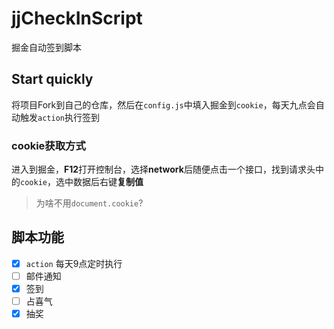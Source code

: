 # jjCheckInScript
掘金自动签到脚本

## Start quickly
将项目Fork到自己的仓库，然后在`config.js`中填入掘金到`cookie`，每天九点会自动触发`action`执行签到

### cookie获取方式
进入到掘金，**F12**打开控制台，选择**network**后随便点击一个接口，找到请求头中的`cookie`，选中数据后右键**复制值**
> 为啥不用`document.cookie`? 


## 脚本功能
- [x] `action` 每天9点定时执行
- [ ] 邮件通知
- [x] 签到
- [ ] 占喜气
- [x] 抽奖
